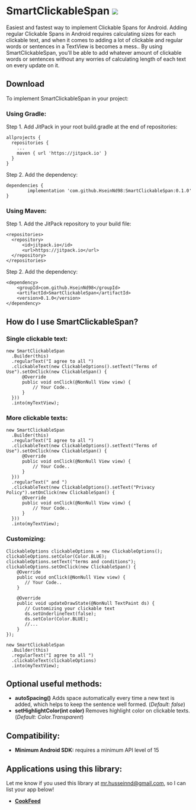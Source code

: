 # SmartClickableSpan [![](https://jitpack.io/v/HseinNd98/SmartClickableSpan.svg)](https://jitpack.io/#HseinNd98/SmartClickableSpan)
Easiest and fastest way to implement Clickable Spans for Android. 
Adding regular Clickable Spans in Android requires calculating sizes for each clickable text, and when it comes to adding a lot of clickable and regular words or sentences in a TextView is becomes a mess..
By using SmartClickableSpan, you'll be able to add whatever amount of clickable words or sentences without any worries of calculating length of each text on every update on it.

## Download
To implement SmartClickableSpan in your project:

### Using Gradle:
Step 1. Add JitPack in your root build.gradle at the end of repositories:
```
allprojects {
  repositories {
    ...
    maven { url 'https://jitpack.io' }
  }
}
```
Step 2. Add the dependency:
```
dependencies {
        implementation 'com.github.HseinNd98:SmartClickableSpan:0.1.0'
}
```

### Using Maven:
Step 1. Add the JitPack repository to your build file:
```
<repositories>
  <repository>
      <id>jitpack.io</id>
      <url>https://jitpack.io</url>
  </repository>
</repositories>
```
Step 2. Add the dependency:
```
<dependency>
    <groupId>com.github.HseinNd98</groupId>
    <artifactId>SmartClickableSpan</artifactId>
    <version>0.1.0</version>
</dependency>
```

## How do I use SmartClickableSpan?
### Single clickable text:
```
new SmartClickableSpan
  .Builder(this)
  .regularText("I agree to all ")
  .clickableText(new ClickableOptions().setText("Terms of Use").setOnClick(new ClickableSpan() {
      @Override
      public void onClick(@NonNull View view) {
          // Your Code..
      }
  }))
  .into(myTextView);
```

### More clickable texts:
```
new SmartClickableSpan
  .Builder(this)
  .regularText("I agree to all ")
  .clickableText(new ClickableOptions().setText("Terms of Use").setOnClick(new ClickableSpan() {
      @Override
      public void onClick(@NonNull View view) {
          // Your Code..
      }
  }))
  .regularText(" and ")
  .clickableText(new ClickableOptions().setText("Privacy Policy").setOnClick(new ClickableSpan() {
      @Override
      public void onClick(@NonNull View view) {
          // Your Code..
      }
  }))
  .into(myTextView);
```

### Customizing:
```
ClickableOptions clickableOptions = new ClickableOptions();
clickableOptions.setColor(Color.BLUE);
clickableOptions.setText("terms and conditions");
clickableOptions.setOnClick(new ClickableSpan() {
    @Override
    public void onClick(@NonNull View view) {
       // Your Code..
    }

    @Override
    public void updateDrawState(@NonNull TextPaint ds) {
       // Customizing your clickable text
       ds.setUnderlineText(false);
       ds.setColor(Color.BLUE);
       //...
    }
});

new SmartClickableSpan
  .Builder(this)
  .regularText("I agree to all ")
  .clickableText(clickableOptions)
  .into(myTextView);
```

## Optional useful methods:
- **autoSpacing()** Adds space automatically every time a new text is added, which helps to keep the sentence well formed. (*Default: false*)
- **setHighlightColor(int color)** Removes highlight color on clickable texts. (*Default: Color.Transparent*)

## Compatibility:
- **Minimum Android SDK:** requires a minimum API level of 15

## Applications using this library:
Let me know if you used this library at mr.husseinnd@gmail.com, so I can list your app below!
- [**CookFeed**](https://play.google.com/store/apps/details?id=com.cookfeed.recipes)
